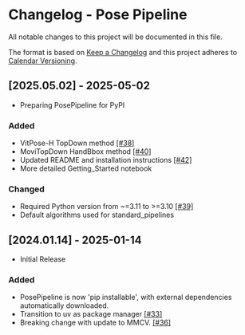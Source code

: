 # Changelog - Pose Pipeline
All notable changes to this project will be documented in this file.
 
The format is based on [Keep a Changelog](http://keepachangelog.com/)
and this project adheres to [Calendar Versioning](https://calver.org/).

## [2025.05.02] - 2025-05-02
- Preparing PosePipeline for PyPI

### Added
- VitPose-H TopDown method [[#38]](https://github.com/IntelligentSensingAndRehabilitation/PosePipeline/pull/38)
- MoviTopDown HandBbox method [[#40]](https://github.com/IntelligentSensingAndRehabilitation/PosePipeline/pull/40)
- Updated README and installation instructions [[#42]](https://github.com/IntelligentSensingAndRehabilitation/PosePipeline/pull/42)
- More detailed Getting_Started notebook

### Changed
- Required Python version from ~=3.11 to >=3.10 [[#39]](https://github.com/IntelligentSensingAndRehabilitation/PosePipeline/pull/39)
- Default algorithms used for standard_pipelines

## [2024.01.14] - 2025-01-14
- Initial Release

### Added
- PosePipeline is now 'pip installable', with external dependencies automatically downloaded.
- Transition to uv as package manager [[#33]](https://github.com/IntelligentSensingAndRehabilitation/PosePipeline/pull/33)
- Breaking change with update to MMCV. [[#36]](https://github.com/IntelligentSensingAndRehabilitation/PosePipeline/pull/36)

